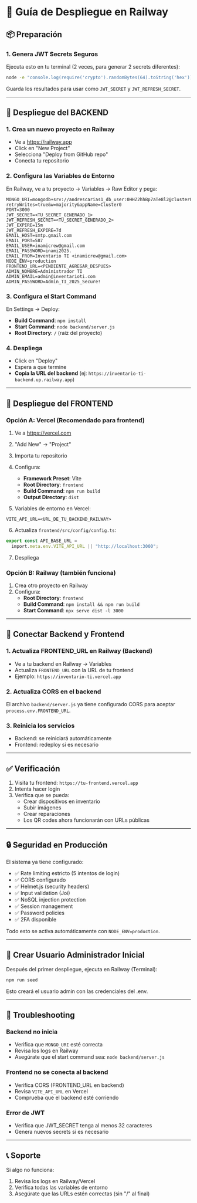 # 🚀 Guía de Despliegue en Railway

## 📦 Preparación

### 1. Genera JWT Secrets Seguros

Ejecuta esto en tu terminal (2 veces, para generar 2 secrets diferentes):

```bash
node -e "console.log(require('crypto').randomBytes(64).toString('hex'))"
```

Guarda los resultados para usar como `JWT_SECRET` y `JWT_REFRESH_SECRET`.

---

## 🎯 Despliegue del BACKEND

### 1. Crea un nuevo proyecto en Railway

- Ve a https://railway.app
- Click en "New Project"
- Selecciona "Deploy from GitHub repo"
- Conecta tu repositorio

### 2. Configura las Variables de Entorno

En Railway, ve a tu proyecto → Variables → Raw Editor y pega:

```
MONGO_URI=mongodb+srv://andrescarias1_db_user:0HHZ2hhBp7aTe8l2@cluster0.a5igzmz.mongodb.net/?retryWrites=true&w=majority&appName=Cluster0
PORT=3000
JWT_SECRET=<TU_SECRET_GENERADO_1>
JWT_REFRESH_SECRET=<TU_SECRET_GENERADO_2>
JWT_EXPIRE=15m
JWT_REFRESH_EXPIRE=7d
EMAIL_HOST=smtp.gmail.com
EMAIL_PORT=587
EMAIL_USER=inamicrew@gmail.com
EMAIL_PASSWORD=inami2025.
EMAIL_FROM=Inventario TI <inamicrew@gmail.com>
NODE_ENV=production
FRONTEND_URL=<PENDIENTE_AGREGAR_DESPUES>
ADMIN_NOMBRE=Administrador TI
ADMIN_EMAIL=admin@inventarioti.com
ADMIN_PASSWORD=Admin_TI_2025_Secure!
```

### 3. Configura el Start Command

En Settings → Deploy:

- **Build Command**: `npm install`
- **Start Command**: `node backend/server.js`
- **Root Directory**: `/` (raíz del proyecto)

### 4. Despliega

- Click en "Deploy"
- Espera a que termine
- **Copia la URL del backend** (ej: `https://inventario-ti-backend.up.railway.app`)

---

## 🎨 Despliegue del FRONTEND

### Opción A: Vercel (Recomendado para frontend)

1. Ve a https://vercel.com
2. "Add New" → "Project"
3. Importa tu repositorio
4. Configura:

   - **Framework Preset**: Vite
   - **Root Directory**: `frontend`
   - **Build Command**: `npm run build`
   - **Output Directory**: `dist`

5. Variables de entorno en Vercel:

```
VITE_API_URL=<URL_DE_TU_BACKEND_RAILWAY>
```

6. Actualiza `frontend/src/config/config.ts`:

```typescript
export const API_BASE_URL =
  import.meta.env.VITE_API_URL || "http://localhost:3000";
```

7. Despliega

### Opción B: Railway (también funciona)

1. Crea otro proyecto en Railway
2. Configura:
   - **Root Directory**: `frontend`
   - **Build Command**: `npm install && npm run build`
   - **Start Command**: `npx serve dist -l 3000`

---

## 🔗 Conectar Backend y Frontend

### 1. Actualiza FRONTEND_URL en Railway (Backend)

- Ve a tu backend en Railway → Variables
- Actualiza `FRONTEND_URL` con la URL de tu frontend
- Ejemplo: `https://inventario-ti.vercel.app`

### 2. Actualiza CORS en el backend

El archivo `backend/server.js` ya tiene configurado CORS para aceptar `process.env.FRONTEND_URL`.

### 3. Reinicia los servicios

- Backend: se reiniciará automáticamente
- Frontend: redeploy si es necesario

---

## ✅ Verificación

1. Visita tu frontend: `https://tu-frontend.vercel.app`
2. Intenta hacer login
3. Verifica que se pueda:
   - Crear dispositivos en inventario
   - Subir imágenes
   - Crear reparaciones
   - Los QR codes ahora funcionarán con URLs públicas

---

## 🔒 Seguridad en Producción

El sistema ya tiene configurado:

- ✅ Rate limiting estricto (5 intentos de login)
- ✅ CORS configurado
- ✅ Helmet.js (security headers)
- ✅ Input validation (Joi)
- ✅ NoSQL injection protection
- ✅ Session management
- ✅ Password policies
- ✅ 2FA disponible

Todo esto se activa automáticamente con `NODE_ENV=production`.

---

## 📝 Crear Usuario Administrador Inicial

Después del primer despliegue, ejecuta en Railway (Terminal):

```bash
npm run seed
```

Esto creará el usuario admin con las credenciales del .env.

---

## 🐛 Troubleshooting

### Backend no inicia

- Verifica que `MONGO_URI` esté correcta
- Revisa los logs en Railway
- Asegúrate que el start command sea: `node backend/server.js`

### Frontend no se conecta al backend

- Verifica CORS (FRONTEND_URL en backend)
- Revisa `VITE_API_URL` en Vercel
- Comprueba que el backend esté corriendo

### Error de JWT

- Verifica que JWT_SECRET tenga al menos 32 caracteres
- Genera nuevos secrets si es necesario

---

## 📞 Soporte

Si algo no funciona:

1. Revisa los logs en Railway/Vercel
2. Verifica todas las variables de entorno
3. Asegúrate que las URLs estén correctas (sin "/" al final)

